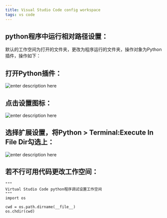 ```yaml
---
title: Visual Studio Code config workspace
tags: vs code
---
```



## python程序中运行相对路径设置：
默认的工作空间为打开的文件夹，更改为程序运行的文件夹，操作对象为Python插件，操作如下：
## 打开Python插件：
![enter description here](https://img-blog.csdnimg.cn/77fde25d8f074c8e9b0a79745dc38b5c.png)
## 点击设置图标：
![enter description here](https://img-blog.csdnimg.cn/23de418e045f4ede9afbbfbda1b4eb12.png)
## 选择扩展设置，将Python > Terminal:Execute In File Dir勾选上：
![enter description here](https://img-blog.csdnimg.cn/efdbf72129fe4d468f729c81abcd91bc.png)
## 若不行可用代码更改工作空间：
```
"""
Virtual Studio Code python程序调试设置工作空间
"""
import os

cwd = os.path.dirname(__file__)
os.chdir(cwd)
```